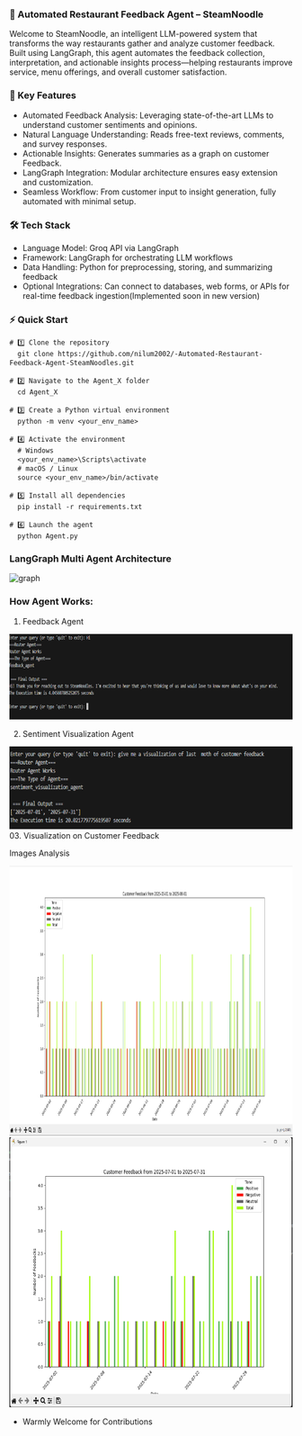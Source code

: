 ### 🍜 Automated Restaurant Feedback Agent – SteamNoodle
Welcome to SteamNoodle, an intelligent LLM-powered system that transforms the way restaurants gather and analyze customer feedback. Built using LangGraph, this agent automates the feedback collection, interpretation, and actionable insights process—helping restaurants improve service, menu offerings, and overall customer satisfaction.

### 🚀 Key Features
  * Automated Feedback Analysis: Leveraging state-of-the-art LLMs to understand customer sentiments and opinions.
  * Natural Language Understanding: Reads free-text reviews, comments, and survey responses.
  * Actionable Insights: Generates summaries as a graph on customer Feedback.
  * LangGraph Integration: Modular architecture ensures easy extension and customization.
  * Seamless Workflow: From customer input to insight generation, fully automated with minimal setup.

### 🛠 Tech Stack
  * Language Model: Groq API via LangGraph
  * Framework: LangGraph for orchestrating LLM workflows 
  * Data Handling: Python for preprocessing, storing, and summarizing feedback
  * Optional Integrations: Can connect to databases, web forms, or APIs for real-time feedback ingestion(Implemented soon in new version) 
### ⚡ Quick Start
    # 1️⃣ Clone the repository
      git clone https://github.com/nilum2002/-Automated-Restaurant-Feedback-Agent-SteamNoodles.git
  
    # 2️⃣ Navigate to the Agent_X folder
      cd Agent_X
  
    # 3️⃣ Create a Python virtual environment
      python -m venv <your_env_name>
  
    # 4️⃣ Activate the environment
      # Windows
      <your_env_name>\Scripts\activate
      # macOS / Linux
      source <your_env_name>/bin/activate
      
    # 5️⃣ Install all dependencies
      pip install -r requirements.txt
  
    # 6️⃣ Launch the agent
      python Agent.py

### LangGraph Multi Agent Architecture 
  <img width="454" height="333" alt="graph" src="https://github.com/user-attachments/assets/aa08480d-ef4a-4b3c-b57b-5918fab7c0c2" />


### How Agent Works:

01. Feedback Agent 
   <img width="1095" height="152" alt="Screenshot 2025-08-15 132657" src="./img/Screenshot 2025-08-17 025026.png" />

02. Sentiment Visualization Agent
   <img width="1419" height="147" alt="Screenshot 2025-08-15 133037" src="./img/Screenshot 2025-08-17 025217.png" />
03. Visualization on Customer Feedback

   Images Analysis 
   
   <img width="640" height="480" alt="Last Year analyis" src= "./img/Screenshot 2025-08-17 024823.png" />
   
   <img width="640" height="480" alt="Last week analysis" src= "./img/Screenshot 2025-08-17 025206.png" />

- Warmly Welcome for Contributions
